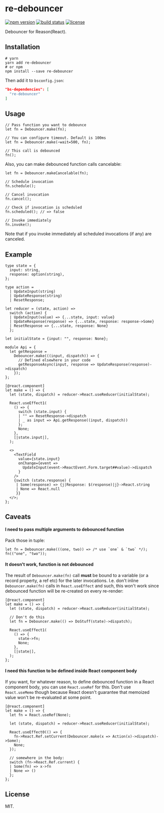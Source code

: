 # re-debouncer

[![npm version](https://img.shields.io/npm/v/re-debouncer.svg?style=flat-square)](https://www.npmjs.com/package/re-debouncer)
[![build status](https://img.shields.io/travis/alexfedoseev/re-debouncer/master.svg?style=flat-square)](https://travis-ci.org/alexfedoseev/re-debouncer)
[![license](https://img.shields.io/npm/l/re-debouncer.svg?style=flat-square)](https://www.npmjs.com/package/re-debouncer)

Debouncer for Reason(React).

## Installation

```shell
# yarn
yarn add re-debouncer
# or npm
npm install --save re-debouncer
```

Then add it to `bsconfig.json`:

```json
"bs-dependencies": [
  "re-debouncer"
]
```

## Usage

```reason
// Pass function you want to debounce
let fn = Debouncer.make(fn);

// You can configure timeout. Default is 100ms
let fn = Debouncer.make(~wait=500, fn);

// This call is debounced
fn();
```

Also, you can make debounced function calls cancelable:

```reason
let fn = Debouncer.makeCancelable(fn);

// Schedule invocation
fn.schedule();

// Cancel invocation
fn.cancel();

// Check if invocation is scheduled
fn.scheduled(); // => false

// Invoke immediately
fn.invoke();
```

Note that if you invoke immediately all scheduled invocations (if any) are canceled.

## Example

```reason
type state = {
  input: string,
  response: option(string),
};

type action =
  | UpdateInput(string)
  | UpdateResponse(string)
  | ResetResponse;

let reducer = (state, action) =>
  switch (action) {
  | UpdateInput(value) => {...state, input: value}
  | UpdateResponse(response) => {...state, response: response->Some}
  | ResetResponse => {...state, response: None}
  };

let initialState = {input: "", response: None};

module Api = {
  let getResponse =
    Debouncer.make(((input, dispatch)) => {
      // Defined elsewhere in your code
      getResponseAsync(input, response => UpdateResponse(response)->dispatch)
    });
};

[@react.component]
let make = () => {
  let (state, dispatch) = reducer->React.useReducer(initialState);

  React.useEffect1(
    () => {
      switch (state.input) {
      | "" => ResetResponse->dispatch
      | _ as input => Api.getResponse((input, dispatch))
      };
      None;
    },
    [|state.input|],
  );

  <>
    <TextField
      value={state.input}
      onChange={event =>
        UpdateInput(event->ReactEvent.Form.target##value)->dispatch
      }
    />
    {switch (state.response) {
     | Some(response) => {j|Response: $(response)|j}->React.string
     | None => React.null
     }}
  </>;
};
```

## Caveats
#### I need to pass multiple arguments to debounced function
Pack those in tuple:

```reason
let fn = Debouncer.make(((one, two)) => /* use `one` & `two` */);
fn(("one", "two"));
```

#### It doesn't work, function is not debounced
The result of `Debouncer.make(fn)` call **must** be bound to a variable (or a record property, a ref etc) for the later invocations. I.e. don't inline `Debouncer.make(fn)` calls in `React.useEffect` and such, this won't work since debounced function will be re-created on every re-render:

```reason
[@react.component]
let make = () => {
  let (state, dispatch) = reducer->React.useReducer(initialState);

  // Don't do this
  let fn = Debouncer.make(() => DoStuff(state)->dispatch);

  React.useEffect1(
    () => {
      state->fn;
      None;
    },
    [|state|],
  );
};
```

#### I need this function to be defined inside React component body
If you want, for whatever reason, to define debounced function in a React component body, you can use `React.useRef` for this. Don't use `React.useMemo` though because React doesn't guarantee that memoized value won't be re-evaluated at some point.

```reason
[@react.component]
let make = () => {
  let fn = React.useRef(None);

  let (state, dispatch) = reducer->React.useReducer(initialState);

  React.useEffect0(() => {
    fn->React.Ref.setCurrent(Debouncer.make(x => Action(x)->dispatch)->Some);
    None;
  });

  // somewhere in the body:
  switch (fn->React.Ref.current) {
  | Some(fn) => x->fn
  | None => ()
  };
};
```

## License

MIT.

